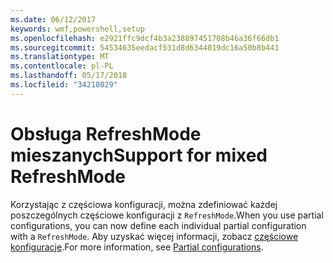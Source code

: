```yaml
---
ms.date: 06/12/2017
keywords: wmf,powershell,setup
ms.openlocfilehash: e2921ffc9dcf4b3a238897451708b46a36f66db1
ms.sourcegitcommit: 54534635eedacf531d8d6344019dc16a50b8b441
ms.translationtype: MT
ms.contentlocale: pl-PL
ms.lasthandoff: 05/17/2018
ms.locfileid: "34218029"
---
```

# <a name="support-for-mixed-refreshmode"></a><span data-ttu-id="fd123-102">Obsługa RefreshMode mieszanych</span><span class="sxs-lookup"><span data-stu-id="fd123-102">Support for mixed RefreshMode</span></span>

<span data-ttu-id="fd123-103">Korzystając z częściowa konfiguracji, można zdefiniować każdej poszczególnych częściowe konfiguracji z `RefreshMode`.</span><span class="sxs-lookup"><span data-stu-id="fd123-103">When you use partial configurations, you can now define each individual partial configuration with a `RefreshMode`.</span></span>
<span data-ttu-id="fd123-104">Aby uzyskać więcej informacji, zobacz [częściowe konfiguracje](https://msdn.microsoft.com/powershell/dsc/partialconfigs).</span><span class="sxs-lookup"><span data-stu-id="fd123-104">For more information, see [Partial configurations](https://msdn.microsoft.com/powershell/dsc/partialconfigs).</span></span>
